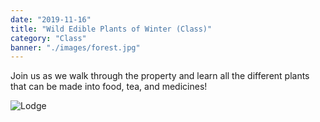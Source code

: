 ```yaml
---
date: "2019-11-16"
title: "Wild Edible Plants of Winter (Class)"
category: "Class"
banner: "./images/forest.jpg"
---
```


Join us as we walk through the property and learn all the different plants that can be made into food, tea, and medicines!

![Lodge](./images/lodge2.jpg)